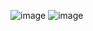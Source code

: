 ![image](https://user-images.githubusercontent.com/57319180/146072217-c0bbafa4-b000-4e77-ac9c-2f1c07b606cc.png)
![image](https://user-images.githubusercontent.com/57319180/146071892-08c88487-eeb8-4721-9a59-019a972ea73b.png)

